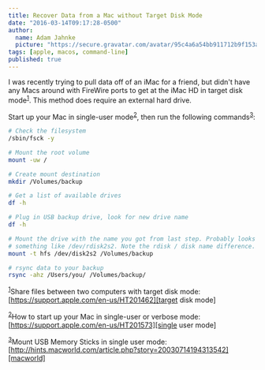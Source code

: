 ```yaml
---
title: Recover Data from a Mac without Target Disk Mode
date: "2016-03-14T09:17:28-0500"
author:
  name: Adam Jahnke
  picture: "https://secure.gravatar.com/avatar/95c4a6a54bb911712b9f153afff92f69?size=200"
tags: [apple, macos, command-line]
published: true
---
```


I was recently trying to pull data off of an iMac for a friend, but didn't have any Macs around with FireWire ports to get at the iMac HD in target disk mode<sup><a name="1-ref"></a>[1](#1)</sup>. This method does require an external hard drive.

Start up your Mac in single-user mode<sup><a name="2-ref"></a>[2](#2)</sup>, then run the following commands<sup><a name="3-ref"></a>[3](#3)</sup>:

```bash
# Check the filesystem
/sbin/fsck -y

# Mount the root volume
mount -uw /

# Create mount destination
mkdir /Volumes/backup

# Get a list of available drives
df -h

# Plug in USB backup drive, look for new drive name
df -h

# Mount the drive with the name you got from last step. Probably looks
# something like /dev/rdisk2s2. Note the rdisk / disk name difference.
mount -t hfs /dev/disk2s2 /Volumes/backup

# rsync data to your backup
rsync -ahz /Users/you/ /Volumes/backup/
```

<sup><a name="1"></a><a href="#1-ref">1</a></sup>Share files between two computers with target disk mode: [https://support.apple.com/en-us/HT201462][target disk mode]

<sup><a name="2"></a><a href="#2-ref">2</a></sup>How to start up your Mac in single-user or verbose mode: [https://support.apple.com/en-us/HT201573][single user mode]

<sup><a name="3"></a><a href="#3-ref">3</a></sup>Mount USB Memory Sticks in single user mode: [http://hints.macworld.com/article.php?story=20030714194313542][macworld]

[target disk mode]: https://support.apple.com/en-us/HT201462
[single user mode]: https://support.apple.com/en-us/HT201573
[macworld]: http://hints.macworld.com/article.php?story=20030714194313542
